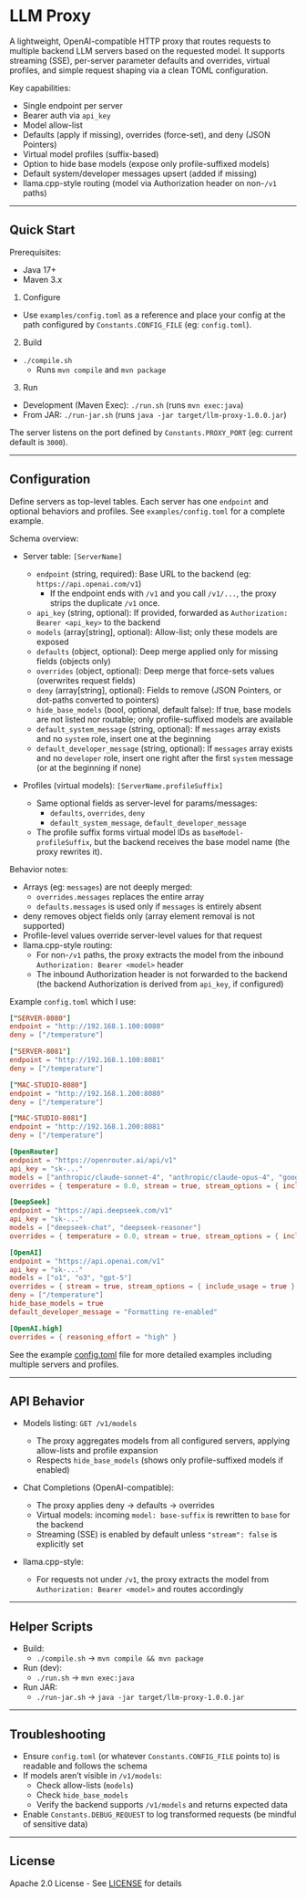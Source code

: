 # LLM Proxy

A lightweight, OpenAI-compatible HTTP proxy that routes requests to multiple backend LLM servers based on the requested model. It supports streaming (SSE), per-server parameter defaults and overrides, virtual profiles, and simple request shaping via a clean TOML configuration.

Key capabilities:
- Single endpoint per server
- Bearer auth via `api_key`
- Model allow-list
- Defaults (apply if missing), overrides (force-set), and deny (JSON Pointers)
- Virtual model profiles (suffix-based)
- Option to hide base models (expose only profile-suffixed models)
- Default system/developer messages upsert (added if missing)
- llama.cpp-style routing (model via Authorization header on non-`/v1` paths)

---

## Quick Start

Prerequisites:
- Java 17+
- Maven 3.x

1) Configure
- Use `examples/config.toml` as a reference and place your config at the path configured by `Constants.CONFIG_FILE` (eg: `config.toml`).

2) Build
- `./compile.sh`
  - Runs `mvn compile` and `mvn package`

3) Run
- Development (Maven Exec): `./run.sh` (runs `mvn exec:java`)
- From JAR: `./run-jar.sh` (runs `java -jar target/llm-proxy-1.0.0.jar`)

The server listens on the port defined by `Constants.PROXY_PORT` (eg: current default is `3000`).

---

## Configuration

Define servers as top-level tables. Each server has one `endpoint` and optional behaviors and profiles. See `examples/config.toml` for a complete example.

Schema overview:
- Server table: `[ServerName]`
  - `endpoint` (string, required): Base URL to the backend (eg: `https://api.openai.com/v1`)
    - If the endpoint ends with `/v1` and you call `/v1/...`, the proxy strips the duplicate `/v1` once.
  - `api_key` (string, optional): If provided, forwarded as `Authorization: Bearer <api_key>` to the backend
  - `models` (array[string], optional): Allow-list; only these models are exposed
  - `defaults` (object, optional): Deep merge applied only for missing fields (objects only)
  - `overrides` (object, optional): Deep merge that force-sets values (overwrites request fields)
  - `deny` (array[string], optional): Fields to remove (JSON Pointers, or dot-paths converted to pointers)
  - `hide_base_models` (bool, optional, default false): If true, base models are not listed nor routable; only profile-suffixed models are available
  - `default_system_message` (string, optional): If `messages` array exists and no `system` role, insert one at the beginning
  - `default_developer_message` (string, optional): If `messages` array exists and no `developer` role, insert one right after the first `system` message (or at the beginning if none)

- Profiles (virtual models): `[ServerName.profileSuffix]`
  - Same optional fields as server-level for params/messages:
    - `defaults`, `overrides`, `deny`
    - `default_system_message`, `default_developer_message`
  - The profile suffix forms virtual model IDs as `baseModel-profileSuffix`, but the backend receives the base model name (the proxy rewrites it).

Behavior notes:
- Arrays (eg: `messages`) are not deeply merged:
  - `overrides.messages` replaces the entire array
  - `defaults.messages` is used only if `messages` is entirely absent
- deny removes object fields only (array element removal is not supported)
- Profile-level values override server-level values for that request
- llama.cpp-style routing:
  - For non-`/v1` paths, the proxy extracts the model from the inbound `Authorization: Bearer <model>` header
  - The inbound Authorization header is not forwarded to the backend (the backend Authorization is derived from `api_key`, if configured)

Example `config.toml` which I use:

```toml
["SERVER-8080"]
endpoint = "http://192.168.1.100:8080"
deny = ["/temperature"]

["SERVER-8081"]
endpoint = "http://192.168.1.100:8081"
deny = ["/temperature"]

["MAC-STUDIO-8080"]
endpoint = "http://192.168.1.200:8080"
deny = ["/temperature"]

["MAC-STUDIO-8081"]
endpoint = "http://192.168.1.200:8081"
deny = ["/temperature"]

[OpenRouter]
endpoint = "https://openrouter.ai/api/v1"
api_key = "sk-..."
models = ["anthropic/claude-sonnet-4", "anthropic/claude-opus-4", "google/gemini-2.5-pro"]
overrides = { temperature = 0.0, stream = true, stream_options = { include_usage = true } }

[DeepSeek]
endpoint = "https://api.deepseek.com/v1"
api_key = "sk-..."
models = ["deepseek-chat", "deepseek-reasoner"]
overrides = { temperature = 0.0, stream = true, stream_options = { include_usage = true } }

[OpenAI]
endpoint = "https://api.openai.com/v1"
api_key = "sk-..."
models = ["o1", "o3", "gpt-5"]
overrides = { stream = true, stream_options = { include_usage = true } }
deny = ["/temperature"]
hide_base_models = true
default_developer_message = "Formatting re-enabled"

[OpenAI.high]
overrides = { reasoning_effort = "high" }
```

See the example [config.toml](examples/config.toml) file for more detailed examples including multiple servers and profiles.

---

## API Behavior

- Models listing: `GET /v1/models`
  - The proxy aggregates models from all configured servers, applying allow-lists and profile expansion
  - Respects `hide_base_models` (shows only profile-suffixed models if enabled)

- Chat Completions (OpenAI-compatible):
  - The proxy applies deny → defaults → overrides
  - Virtual models: incoming `model: base-suffix` is rewritten to `base` for the backend
  - Streaming (SSE) is enabled by default unless `"stream": false` is explicitly set

- llama.cpp-style:
  - For requests not under `/v1`, the proxy extracts the model from `Authorization: Bearer <model>` and routes accordingly

---

## Helper Scripts

- Build:
  - `./compile.sh` → `mvn compile && mvn package`
- Run (dev):
  - `./run.sh` → `mvn exec:java`
- Run JAR:
  - `./run-jar.sh` → `java -jar target/llm-proxy-1.0.0.jar`

---

## Troubleshooting

- Ensure `config.toml` (or whatever `Constants.CONFIG_FILE` points to) is readable and follows the schema
- If models aren’t visible in `/v1/models`:
  - Check allow-lists (`models`)
  - Check `hide_base_models`
  - Verify the backend supports `/v1/models` and returns expected data
- Enable `Constants.DEBUG_REQUEST` to log transformed requests (be mindful of sensitive data)

---

## License

Apache 2.0 License - See [LICENSE](LICENSE) for details